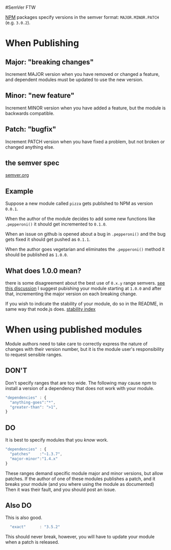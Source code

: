 #SemVer FTW

[NPM](https://npmjs.org/) packages specify versions in the semver format: `MAJOR.MINOR.PATCH` (e.g. `3.0.2`). 

# When Publishing

## Major: "breaking changes"
Increment MAJOR version when you have removed or changed a feature, and dependent modules must be updated to use the new version.

## Minor: "new feature"
Increment MINOR version when you have added a feature, but the module is backwards compatible.

## Patch: "bugfix"
Increment PATCH version when you have fixed a problem, but not broken or changed anything else.

## the semver spec
[semver.org](http://semver.org)

## Example

Suppose a new module called `pizza` gets published to NPM as version `0.0.1`. 

When the author of the module decides to add some new functions like `.pepperoni()` it should get incremented to `0.1.0`.

When an issue on github is opened about a bug in `.pepperoni()` and the bug gets fixed it should get pushed as `0.1.1`.

When the author goes vegetarian and eliminates the `.pepperoni()` method it should be published as `1.0.0`. 

## What does 1.0.0 mean?

there is some disagreement about the best use of `0.x.y` range semvers.
[see this discussion](https://github.com/dominictarr/semver-ftw/issues/2)
I suggest pubishing your module starting at `1.0.0` and after that,
incrementing the major version on each breaking change.

If you wish to indicate the stability of your module,
do so in the README, in same way that node.js does.
[stability index](http://nodejs.org/api/documentation.html#documentation_stability_index)

# When using published modules

Module authors need to take care to correctly express the nature of
changes with their version number, but it is the module user's responsibility
to request sensible ranges.

## DON'T

Don't specify ranges that are too wide. The following may cause npm to install
a version of a dependency that does not work with your module.
``` js
"dependencies" : {
  "anything-goes":"*",
  "greater-than": ">1",
}
```

## DO

It is best to specify modules that you _know_ work.

``` js
"dependencies" : {
  "patches"    :"~1.3.7",
  "major-minor":"1.4.x"
}
```

These ranges demand specific module major and minor versions,
but allow patches. If the author of one of these modules publishes a patch,
and it breaks your module (and you where using the module as documented)
Then it was their fault, and you should post an issue.

## Also DO

This is also good.

``` js
  "exact"      : "3.5.2"
```

This should never break, however, you will have to update your module
when a patch is released.

